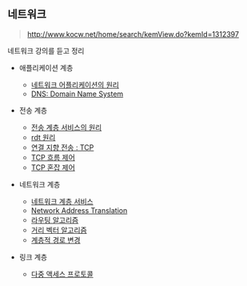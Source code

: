 ## 네트워크

> http://www.kocw.net/home/search/kemView.do?kemId=1312397

네트워크 강의를 듣고 정리

- 애플리케이션 계층
    - [네트워크 어플리케이션의 원리](./1.%EC%95%A0%ED%94%8C%EB%A6%AC%EC%BC%80%EC%9D%B4%EC%85%98%EA%B3%84%EC%B8%B5/1.%EC%96%B4%ED%94%8C%EB%A6%AC%EC%BC%80%EC%9D%B4%EC%85%98%EA%B3%84%EC%B8%B5.md)
    - [DNS: Domain Name System](./1.%EC%95%A0%ED%94%8C%EB%A6%AC%EC%BC%80%EC%9D%B4%EC%85%98%EA%B3%84%EC%B8%B5/2.%EC%96%B4%ED%94%8C%EB%A6%AC%EC%BC%80%EC%9D%B4%EC%85%98%EA%B3%84%EC%B8%B5.md)

- 전송 계층
    - [전송 계층 서비스의 원리](./2.%EC%A0%84%EC%86%A1%EA%B3%84%EC%B8%B5/1.%EC%A0%84%EC%86%A1%EA%B3%84%EC%B8%B5.md)
    - [rdt 원리](./2.%EC%A0%84%EC%86%A1%EA%B3%84%EC%B8%B5/2.%EC%A0%84%EC%86%A1%EA%B3%84%EC%B8%B5.md)
    - [연결 지향 전송 : TCP](./2.%EC%A0%84%EC%86%A1%EA%B3%84%EC%B8%B5/3.%EC%A0%84%EC%86%A1%EA%B3%84%EC%B8%B5.md)
    - [TCP 흐름 제어](./2.%EC%A0%84%EC%86%A1%EA%B3%84%EC%B8%B5/4.%EC%A0%84%EC%86%A1%EA%B3%84%EC%B8%B5.md)
    - [TCP 혼잡 제어](./2.%EC%A0%84%EC%86%A1%EA%B3%84%EC%B8%B5/5.%EC%A0%84%EC%86%A1%EA%B3%84%EC%B8%B5.md)

- 네트워크 계층
    - [네트워크 계층 서비스](./3.네트워크계층/1.네트워크계층.md)
    - [Network Address Translation](./3.네트워크계층/2.네트워크계층.md)
    - [라우팅 알고리즘](./3.네트워크계층/3.네트워크계층.md)
    - [거리 벡터 알고리즘](./3.네트워크계층/4.네트워크계층.md)
    - [계층적 경로 변경](./3.네트워크계층/5.네트워크계층.md)

- 링크 계층
    - [다중 액세스 프로토콜](./4.링크계층/1.링크계층.md)